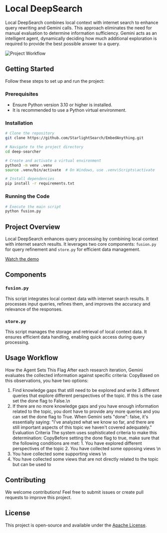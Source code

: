 # Local DeepSearch

Local DeepSearch combines local context with internet search to enhance query rewriting and Gemini calls. This approach eliminates the need for manual evaluation to determine information sufficiency. Gemini acts as an intelligent agent, dynamically deciding how much additional exploration is required to provide the best possible answer to a query.

![Project Workflow](https://pbs.twimg.com/media/Gmpt5GZXsAAqzWC?format=png&name=small)


## Getting Started

Follow these steps to set up and run the project:

### Prerequisites

- Ensure Python version 3.10 or higher is installed.
- It is recommended to use a Python virtual environment.

### Installation

```bash
# Clone the repository
git clone https://github.com/StarlightSearch/EmbedAnything.git

# Navigate to the project directory
cd deep-searcher

# Create and activate a virtual environment
python3 -m venv .venv
source .venv/bin/activate  # On Windows, use .venv\Scripts\activate

# Install dependencies
pip install -r requirements.txt
```

### Running the Code

```bash
# Execute the main script
python fusion.py
```

## Project Overview

Local DeepSearch enhances query processing by combining local context with internet search results. It leverages two core components: `fusion.py` for query refinement and `store.py` for efficient data management.

[Watch the demo](https://youtu.be/scjNt_DKE9s)

## Components

### `fusion.py`
This script integrates local context data with internet search results. It processes input queries, refines them, and improves the accuracy and relevance of the responses.

### `store.py`
This script manages the storage and retrieval of local context data. It ensures efficient data handling, enabling quick access during query processing.

## Usage Workflow

How the Agent Sets This Flag
After each research iteration, Gemini evaluates the collected information against specific criteria: CopyBased on this observations, you have two options: 
1. Find knowledge gaps that still need to be explored and write 3 different queries that explore different perspectives of the topic. If this is the case set the done flag to False.\n
 2. If there are no more knowledge gaps and you have enough information related to the topic, you dont have to provide any more queries and you can set the done flag to True. When Gemini sets "done": false, it's essentially saying: "I've analyzed what we know so far, and there are still important aspects of this topic we haven't covered adequately." Evaluation Criteria The system uses sophisticated criteria to make this determination: CopyBefore setting the done flag to true, make sure that the following conditions are met: 1. You have explored different perspectives of the topic 2. You have collected some opposing views \n
  3. You have collected some supporting views \n
  4. You have collected some views that are not directly related to the topic but can be used to


## Contributing

We welcome contributions! Feel free to submit issues or create pull requests to improve this project.

## License

This project is open-source and available under the [Apache License](LICENSE).




